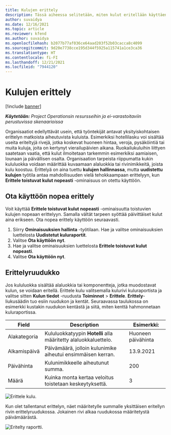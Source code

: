```yaml
---
title: Kulujen erittely
description: Tässä aiheessa selitetään, miten kulut eritellään käyttäen uudistettua kulutyötilaa.
author: suvaidya
ms.date: 12/16/2021
ms.topic: article
ms.reviewer: kfend
ms.author: suvaidya
ms.openlocfilehash: b2077b77af036ce64aad203f52b03cacca8c4099
ms.sourcegitcommit: 9d20e7738cce195d344f5925a115741a1ce3ca36
ms.translationtype: HT
ms.contentlocale: fi-FI
ms.lasthandoff: 12/21/2021
ms.locfileid: "7944120"
---
```

# <a name="expense-itemization"></a>Kulujen erittely

[!include [banner](../includes/banner.md)]

_**Käytetään:** Project Operationsin resursseihin ja ei-varastoitaviin perustuvissa skenaarioissa_

Organisaatiot edellyttävät usein, että työntekijät antavat yksityiskohtaisen erittelyn matkoista aiheutuvista kuluista. Esimerkiksi hotellilasku voi sisältää useita eriteltyjä rivejä, jotka koskevat huoneen hintaa, veroja, pysäköintiä tai muita kuluja, joita on kertynyt vierailupäivien aikana. Ruokailukuluihin liittyen saatetaan vaatia, että kulut ilmoitetaan tarkemmin esimerkiksi aamiaisen, lounaan ja päivällisen osalta. Organisaation tarpeista riippumatta kukin kululuokka voidaan määrittää kuvaamaan alaluokkia tai rivinimikkeitä, joista kulu koostuu. Erittelyä on aina tuettu **kulujen hallinnassa**, mutta **uudistettu kulujen** työtila antaa mahdollisuuden vielä tehokkaampaan erittelyyn, kun **Erittele toistuvat kulut nopeasti** -ominaisuus on otettu käyttöön.  

## <a name="enable-quick-itemization"></a>Ota käyttöön nopea erittely 

Voit käyttää **Erittele toistuvat kulut nopeasti** -ominaisuutta toistuvien kulujen nopeaan erittelyyn. Samalla vältät tarpeen syöttää päivittäiset kulut aina erikseen. Ota nopea erittely käyttöön seuraavasti.

1. Siirry **Ominaisuuksien hallinta** -työtilaan. Hae ja valitse ominaisuuksien luettelosta **Uudistetut kuluraportit**. 
2. Valitse **Ota käyttöön nyt**. 
3. Hae ja valitse ominaisuuksien luettelosta **Erittele toistuvat kulut nopeasti**.
4. Valitse **Ota käyttöön nyt**. 

## <a name="itemization-grid"></a>Erittelyruudukko 

Jos kululuokka sisältää alaluokkia tai komponentteja, jotka muodostavat kulun, se voidaan eritellä. Erittele kulu valitsemalla kulurivi kuluraportista ja valitse sitten **Kulun tiedot** -ruudusta **Toiminnot** > **Erittele**. **Erittely**-liukusäädin tuo esiin ruudukon ja kentät. Seuraavassa taulukossa on esimerkki kustakin ruudukon kentästä ja siitä, miten kenttä hahmonnetaan kuluraportissa. 

|     Field          |     Description                                                                                  |     Esimerkki:              |
|--------------------|--------------------------------------------------------------------------------------------------|--------------------------|
|     Alakategoria    |     Kululuokkatyypin **Hotelli** alla määritetty alaluokkaluettelo.             |     Huoneen päivähinta      |
|     Alkamispäivä     |     Päivämäärä, jolloin kulunimike aiheutui ensimmäisen kerran.                                           |     13.9.2021           |
|     Päivähinta     |     Kulunimikkeelle aiheutunut summa.                                                    |     200                  |
|     Määrä       |     Kuinka monta kertaa veloitus toistetaan keskeytyksettä.                       |     3                    |

![Erittele kulu.](media/Itemization%20screen%201.png)

Kun olet tallentanut erittelyn, näet määritetylle summalle yksittäisen eritellyn rivin erittelyruudukossa. Jokainen rivi alkaa ruudukossa määritetystä päivämäärästä.

![Eritelty raportti.](media/Itemization%20screen%202.png)

